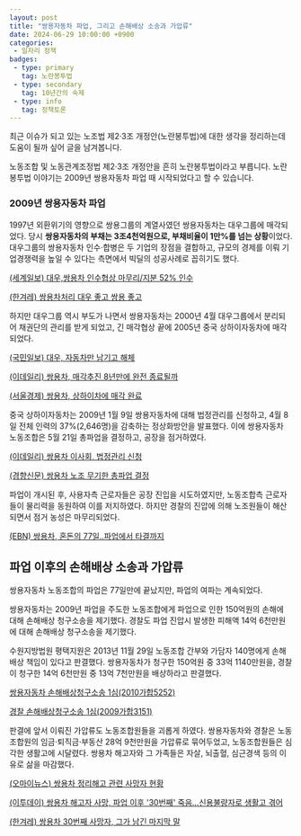 ```yaml
---
layout: post
title: "쌍용자동차 파업, 그리고 손해배상 소송과 가압류"
date: 2024-06-29 10:00:00 +0900
categories: 
 - 일자리 정책
badges:
 - type: primary
   tag: 노란봉투법
 - type: secondary
   tag: 10년간의 숙제
 - type: info
   tag: 정책토론
---
```


최근 이슈가 되고 있는 노조법 제2·3조 개정안(노란봉투법)에 대한 생각을 정리하는데 도움이 될까 싶어 글을 남겨봅니다.

노동조합 및 노동관계조정법 제2·3조 개정안을 흔히 노란봉투법이라고 부릅니다. 노란봉투법 이야기는 2009년 쌍용자동차 파업 때 시작되었다고 할 수 있습니다.

<!--more-->

### **2009년 쌍용자동차 파업**

1997년 외환위기의 영향으로 쌍용그룹의 계열사였던 쌍용자동차는 대우그룹에 매각되었다. 당시 **쌍용자동차의 부채는 3조4천억원으로, 부채비율이 1만%를 넘는 상황**이었다. 대우그룹의 쌍용자동차 인수·합병은 두 기업의 장점을 결합하고, 규모의 경제를 이뤄 기업경쟁력을 높일 수 있다는 측면에서 빅딜의 성공사례로 꼽히기도 했다.

[(세계일보) 대우,쌍용차 인수협상 마무리/지분 52% 인수](../assets/news&case/(세계일보)대우,쌍용차_인수협상_마무리_지분_52_인수.png)

[(한겨레) 쌍용차처리 대우 좋고 쌍용 좋고](../assets/news&case/(한겨레)쌍용차처리%20대우%20좋고%20쌍용%20좋고.png)

하지만 대우그룹 역시 부도가 나면서 쌍용자동차는 2000년 4월 대우그룹에서 분리되어 채권단의 관리를 받게 되었고, 긴 매각협상 끝에 2005년 중국 상하이자동차에 매각되었다.

[(국민일보) 대우, 자동차만 남기고 해체](../assets/news&case/(국민일보)대우,%20자동차만%20남기고%20해체.png)

[(이데일리) 쌍용차, 매각추진 8년만에 완전 종료될까](../assets/news&case/(이데일리)쌍용차,%20매각추진%208년만에%20완전%20종료될까.png)

[(서울경제) 쌍용차, 상하이차에 매각 완료](../assets/news&case/(서울경제)쌍용차,%20상하이차에%20매각%20완료.png)

중국 상하이자동차는 2009년 1월 9일 쌍용자동차에 대해 법정관리를 신청하고, 4월 8일 전체 인력의 37%(2,646명)을 감축하는 정상화방안을 발표했다. 이에 쌍용자동차 노동조합은 5월 21일 총파업을 결정하고, 공장을 점거하였다.

[(이데일리) 쌍용차 이사회, 법정관리 신청](../assets/news&case/(이데일리)쌍용차%20이사회,%20법정관리%20신청.png)

[(경향신문) 쌍용차 노조 무기한 총파업 결정](../assets/news&case/(경향신문)쌍용차%20노조%20무기한%20총파업%20결정.png)

파업이 개시된 후, 사용자측 근로자들은 공장 진입을 시도하였지만, 노동조합측 근로자들이 물리력을 동원하여 이를 저지하였다. 하지만 경찰의 진압에 의해 노조원들이 해산되면서 점거 농성은 마무리되었다.

[(EBN) 쌍용차, 혼돈의 77일..파업에서 타결까지](../assets/news&case/(EBN)쌍용차,%20혼돈의%2077일..파업에서%20타결까지.png)

## **파업 이후의 손해배상 소송과 가압류**

쌍용자동차 노동조합의 파업은 77일만에 끝났지만, 파업의 여파는 계속되었다.

쌍용자동차는 2009년 파업을 주도한 노동조합에게 파업으로 인한 150억원의 손해에 대해 손해배상 청구소송을 제기했다. 경찰도 파업 진압시 발생한 피해액 14억 6천만원에 대해 손해배상 청구소송을 제기했다.

수원지방법원 평택지원은 2013년 11월 29일 노동조합 간부와 가담자 140명에게 손해배상 책임이 있다고 판결했다. 쌍용자동차가 청구한 150억원 중 33억 1140만원을, 경찰이 청구한 14억 6천만원 중 13억 7천만원을 배상하라고 판결했다.

[쌍용자동차 손해배상청구소송 1심(2010가합5252)](../assets/news&case/2010가합5252(수원지방법원_평택지원_2013._11._29_선고).pdf)  

[경찰 손해배상청구소송 1심(2009가합3151)](../assets/news&case/2009가합3151(수원지방법원_평택지원_2013._11._29_선고).pdf)

판결에 앞서 이뤄진 가압류도 노동조합원들을 괴롭게 하였다. 쌍용자동차와 경찰은 노동조합원의 임금·퇴직금·부동산 28억 9천만원을 가압류로 묶어두었고, 노동조합원들은 심각한 생활고에 시달렸다. 쌍용차 해고자와 그 가족들은 자살, 뇌출혈, 심근경색 등의 이유로 삶을 마감했다.

[(오마이뉴스) 쌍용차 정리해고 관련 사망자 현황](../assets/news&case/(오마이뉴스)쌍용차%20정리해고%20관련%20사망자%20현황.png)

[(이투데이) 쌍용차 해고자 사망, 파업 이후 '30번째' 죽음...신용불량자로 생활고 겪어](../assets/news&case/(이투데이)쌍용차%20해고자%20사망,%20파업%20이후%2030번째%20죽음...신용불량자로%20생활고%20겪어.pdf)

[(한겨레) 쌍용차 30번째 사망자, 그가 남긴 마지막 말](../assets/news&case/(한겨레)쌍용차%2030번째%20사망자,%20그가%20남긴%20마지막%20말.pdf)








